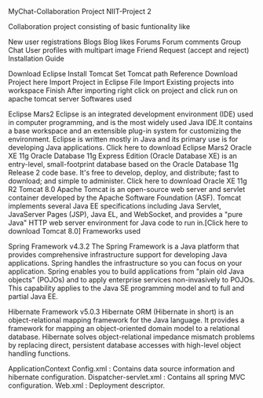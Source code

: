 MyChat-Collaboration Project NIIT-Project 2

Collaboration project consisting of basic funtionality like

New user registrations
Blogs
Blog likes
Forums
Forum comments
Group Chat
User profiles with multipart image
Friend Request (accept and reject)
Installation Guide

Download Eclipse
Install Tomcat
Set Tomcat path Reference
Download Project here
Import Project in Eclipse
File
Import
Existing projects into workspace
Finish
After importing right click on project and click run on apache tomcat server
Softwares used

Eclipse Mars2 Eclipse is an integrated development environment (IDE) used in computer programming, and is the most widely used Java IDE.It contains a base workspace and an extensible plug-in system for customizing the environment. Eclipse is written mostly in Java and its primary use is for developing Java applications. Click here to download Eclipse Mars2
Oracle XE 11g Oracle Database 11g Express Edition (Oracle Database XE) is an entry-level, small-footprint database based on the Oracle Database 11g Release 2 code base. It's free to develop, deploy, and distribute; fast to download; and simple to administer. Click here to download Oracle XE 11g R2
Tomcat 8.0 Apache Tomcat is an open-source web server and servlet container developed by the Apache Software Foundation (ASF). Tomcat implements several Java EE specifications including Java Servlet, JavaServer Pages (JSP), Java EL, and WebSocket, and provides a "pure Java" HTTP web server environment for Java code to run in.[Click here to download Tomcat 8.0]
Frameworks used

Spring Framework v4.3.2 The Spring Framework is a Java platform that provides comprehensive infrastructure support for developing Java applications. Spring handles the infrastructure so you can focus on your application. Spring enables you to build applications from "plain old Java objects" (POJOs) and to apply enterprise services non-invasively to POJOs. This capability applies to the Java SE programming model and to full and partial Java EE.

Hibernate Framework v5.0.3 Hibernate ORM (Hibernate in short) is an object-relational mapping framework for the Java language. It provides a framework for mapping an object-oriented domain model to a relational database. Hibernate solves object-relational impedance mismatch problems by replacing direct, persistent database accesses with high-level object handling functions.

ApplicationContext Config.xml : Contains data source information and hibernate configuration.
Dispatcher-servlet.xml : Contains all spring MVC configuration.
Web.xml : Deployment descriptor.
